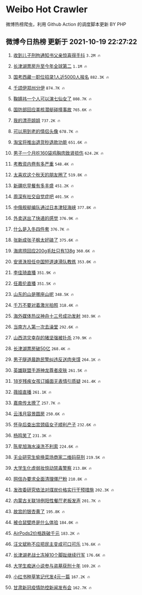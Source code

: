 # Weibo Hot Crawler 



微博热榜爬虫，利用 Github Action 的调度脚本更新 BY PHP 


## 微博今日热榜 更新于 2021-10-19 22:27:22 
1. [收到儿子刑拘通知书父亲惊喜得手抖](https://s.weibo.com/weibo?q=%23%E6%94%B6%E5%88%B0%E5%84%BF%E5%AD%90%E5%88%91%E6%8B%98%E9%80%9A%E7%9F%A5%E4%B9%A6%E7%88%B6%E4%BA%B2%E6%83%8A%E5%96%9C%E5%BE%97%E6%89%8B%E6%8A%96%23&Refer=top) `3.2M 🔥` 

1. [长津湖票房升至今年全球第二](https://s.weibo.com/weibo?q=%23%E9%95%BF%E6%B4%A5%E6%B9%96%E7%A5%A8%E6%88%BF%E5%8D%87%E8%87%B3%E4%BB%8A%E5%B9%B4%E5%85%A8%E7%90%83%E7%AC%AC%E4%BA%8C%23&Refer=top) `1.1M 🔥` 

1. [国考西藏一职位招录1人近5000人报名](https://s.weibo.com/weibo?q=%23%E5%9B%BD%E8%80%83%E8%A5%BF%E8%97%8F%E4%B8%80%E8%81%8C%E4%BD%8D%E6%8B%9B%E5%BD%951%E4%BA%BA%E8%BF%915000%E4%BA%BA%E6%8A%A5%E5%90%8D%23&Refer=top) `882.3K 🔥` 

1. [千颂伊郑州分伊](https://s.weibo.com/weibo?q=%23%E5%8D%83%E9%A2%82%E4%BC%8A%E9%83%91%E5%B7%9E%E5%88%86%E4%BC%8A%23&Refer=top) `874.7K 🔥` 

1. [鞠婧祎一个人可以演七仙女了](https://s.weibo.com/weibo?q=%23%E9%9E%A0%E5%A9%A7%E7%A5%8E%E4%B8%80%E4%B8%AA%E4%BA%BA%E5%8F%AF%E4%BB%A5%E6%BC%94%E4%B8%83%E4%BB%99%E5%A5%B3%E4%BA%86%23&Refer=top) `808.7K 🔥` 

1. [国防部回应美核潜艇碰撞事故](https://s.weibo.com/weibo?q=%23%E5%9B%BD%E9%98%B2%E9%83%A8%E5%9B%9E%E5%BA%94%E7%BE%8E%E6%A0%B8%E6%BD%9C%E8%89%87%E7%A2%B0%E6%92%9E%E4%BA%8B%E6%95%85%23&Refer=top) `765.6K 🔥` 

1. [我的漂亮姐姐](https://s.weibo.com/weibo?q=%E6%88%91%E7%9A%84%E6%BC%82%E4%BA%AE%E5%A7%90%E5%A7%90&Refer=top) `737.2K 🔥` 

1. [可以用到老的情侣头像](https://s.weibo.com/weibo?q=%23%E5%8F%AF%E4%BB%A5%E7%94%A8%E5%88%B0%E8%80%81%E7%9A%84%E6%83%85%E4%BE%A3%E5%A4%B4%E5%83%8F%23&Refer=top) `678.7K 🔥` 

1. [淘宝将推出退货秒退款功能](https://s.weibo.com/weibo?q=%23%E6%B7%98%E5%AE%9D%E5%B0%86%E6%8E%A8%E5%87%BA%E9%80%80%E8%B4%A7%E7%A7%92%E9%80%80%E6%AC%BE%E5%8A%9F%E8%83%BD%23&Refer=top) `651.6K 🔥` 

1. [男子一个月吃160袋鸡胸肉致肾损伤](https://s.weibo.com/weibo?q=%23%E7%94%B7%E5%AD%90%E4%B8%80%E4%B8%AA%E6%9C%88%E5%90%83160%E8%A2%8B%E9%B8%A1%E8%83%B8%E8%82%89%E8%87%B4%E8%82%BE%E6%8D%9F%E4%BC%A4%23&Refer=top) `624.2K 🔥` 

1. [考教资内卷有多严重](https://s.weibo.com/weibo?q=%23%E8%80%83%E6%95%99%E8%B5%84%E5%86%85%E5%8D%B7%E6%9C%89%E5%A4%9A%E4%B8%A5%E9%87%8D%23&Refer=top) `548.4K 🔥` 

1. [太喜欢这个秋天的朋友圈了](https://s.weibo.com/weibo?q=%23%E5%A4%AA%E5%96%9C%E6%AC%A2%E8%BF%99%E4%B8%AA%E7%A7%8B%E5%A4%A9%E7%9A%84%E6%9C%8B%E5%8F%8B%E5%9C%88%E4%BA%86%23&Refer=top) `519.8K 🔥` 

1. [新疆吃早餐有多丰盛](https://s.weibo.com/weibo?q=%23%E6%96%B0%E7%96%86%E5%90%83%E6%97%A9%E9%A4%90%E6%9C%89%E5%A4%9A%E4%B8%B0%E7%9B%9B%23&Refer=top) `451.2K 🔥` 

1. [周深有社交自觉症吧](https://s.weibo.com/weibo?q=%23%E5%91%A8%E6%B7%B1%E6%9C%89%E7%A4%BE%E4%BA%A4%E8%87%AA%E8%A7%89%E7%97%87%E5%90%A7%23&Refer=top) `401.5K 🔥` 

1. [中俄舰艇编队通过日本津轻海峡](https://s.weibo.com/weibo?q=%23%E4%B8%AD%E4%BF%84%E8%88%B0%E8%89%87%E7%BC%96%E9%98%9F%E9%80%9A%E8%BF%87%E6%97%A5%E6%9C%AC%E6%B4%A5%E8%BD%BB%E6%B5%B7%E5%B3%A1%23&Refer=top) `377.8K 🔥` 

1. [外卖送出了快递的感觉](https://s.weibo.com/weibo?q=%23%E5%A4%96%E5%8D%96%E9%80%81%E5%87%BA%E4%BA%86%E5%BF%AB%E9%80%92%E7%9A%84%E6%84%9F%E8%A7%89%23&Refer=top) `376.9K 🔥` 

1. [什么是入冬四件套](https://s.weibo.com/weibo?q=%23%E4%BB%80%E4%B9%88%E6%98%AF%E5%85%A5%E5%86%AC%E5%9B%9B%E4%BB%B6%E5%A5%97%23&Refer=top) `376.7K 🔥` 

1. [张新成张子枫太好磕了](https://s.weibo.com/weibo?q=%23%E5%BC%A0%E6%96%B0%E6%88%90%E5%BC%A0%E5%AD%90%E6%9E%AB%E5%A4%AA%E5%A5%BD%E7%A3%95%E4%BA%86%23&Refer=top) `375.6K 🔥` 

1. [海底捞回应200g毛肚只有138g](https://s.weibo.com/weibo?q=%23%E6%B5%B7%E5%BA%95%E6%8D%9E%E5%9B%9E%E5%BA%94200g%E6%AF%9B%E8%82%9A%E5%8F%AA%E6%9C%89138g%23&Refer=top) `360.6K 🔥` 

1. [安贤洙担任中国短道速滑队教练](https://s.weibo.com/weibo?q=%23%E5%AE%89%E8%B4%A4%E6%B4%99%E6%8B%85%E4%BB%BB%E4%B8%AD%E5%9B%BD%E7%9F%AD%E9%81%93%E9%80%9F%E6%BB%91%E9%98%9F%E6%95%99%E7%BB%83%23&Refer=top) `353.0K 🔥` 

1. [李佳琦直播](https://s.weibo.com/weibo?q=%23%E6%9D%8E%E4%BD%B3%E7%90%A6%E7%9B%B4%E6%92%AD%23&Refer=top) `351.9K 🔥` 

1. [任嘉伦直播](https://s.weibo.com/weibo?q=%E4%BB%BB%E5%98%89%E4%BC%A6%E7%9B%B4%E6%92%AD&Refer=top) `351.5K 🔥` 

1. [山东的山是哪座山呢](https://s.weibo.com/weibo?q=%23%E5%B1%B1%E4%B8%9C%E7%9A%84%E5%B1%B1%E6%98%AF%E5%93%AA%E5%BA%A7%E5%B1%B1%E5%91%A2%23&Refer=top) `348.5K 🔥` 

1. [千万不要对着激光拍照](https://s.weibo.com/weibo?q=%23%E5%8D%83%E4%B8%87%E4%B8%8D%E8%A6%81%E5%AF%B9%E7%9D%80%E6%BF%80%E5%85%89%E6%8B%8D%E7%85%A7%23&Refer=top) `318.4K 🔥` 

1. [海外媒体热议神舟十三号成功发射](https://s.weibo.com/weibo?q=%23%E6%B5%B7%E5%A4%96%E5%AA%92%E4%BD%93%E7%83%AD%E8%AE%AE%E7%A5%9E%E8%88%9F%E5%8D%81%E4%B8%89%E5%8F%B7%E6%88%90%E5%8A%9F%E5%8F%91%E5%B0%84%23&Refer=top) `303.9K 🔥` 

1. [当南方人第一次去澡堂](https://s.weibo.com/weibo?q=%23%E5%BD%93%E5%8D%97%E6%96%B9%E4%BA%BA%E7%AC%AC%E4%B8%80%E6%AC%A1%E5%8E%BB%E6%BE%A1%E5%A0%82%23&Refer=top) `292.6K 🔥` 

1. [山西洪灾幸存的猪坚强被扑杀](https://s.weibo.com/weibo?q=%23%E5%B1%B1%E8%A5%BF%E6%B4%AA%E7%81%BE%E5%B9%B8%E5%AD%98%E7%9A%84%E7%8C%AA%E5%9D%9A%E5%BC%BA%E8%A2%AB%E6%89%91%E6%9D%80%23&Refer=top) `270.9K 🔥` 

1. [长津湖票房破50亿](https://s.weibo.com/weibo?q=%23%E9%95%BF%E6%B4%A5%E6%B9%96%E7%A5%A8%E6%88%BF%E7%A0%B450%E4%BA%BF%23&Refer=top) `268.4K 🔥` 

1. [男子隧道晨跑民警纠违反送肉夹馍](https://s.weibo.com/weibo?q=%23%E7%94%B7%E5%AD%90%E9%9A%A7%E9%81%93%E6%99%A8%E8%B7%91%E6%B0%91%E8%AD%A6%E7%BA%A0%E8%BF%9D%E5%8F%8D%E9%80%81%E8%82%89%E5%A4%B9%E9%A6%8D%23&Refer=top) `264.1K 🔥` 

1. [英雄联盟手游神龙尊者皮肤](https://s.weibo.com/weibo?q=%23%E8%8B%B1%E9%9B%84%E8%81%94%E7%9B%9F%E6%89%8B%E6%B8%B8%E7%A5%9E%E9%BE%99%E5%B0%8A%E8%80%85%E7%9A%AE%E8%82%A4%23&Refer=top) `261.5K 🔥` 

1. [18岁残疾女孩订婚面无表情引质疑](https://s.weibo.com/weibo?q=%2318%E5%B2%81%E6%AE%8B%E7%96%BE%E5%A5%B3%E5%AD%A9%E8%AE%A2%E5%A9%9A%E9%9D%A2%E6%97%A0%E8%A1%A8%E6%83%85%E5%BC%95%E8%B4%A8%E7%96%91%23&Refer=top) `261.4K 🔥` 

1. [薇娅直播](https://s.weibo.com/weibo?q=%23%E8%96%87%E5%A8%85%E7%9B%B4%E6%92%AD%23&Refer=top) `261.1K 🔥` 

1. [嘉南传太撩了](https://s.weibo.com/weibo?q=%23%E5%98%89%E5%8D%97%E4%BC%A0%E5%A4%AA%E6%92%A9%E4%BA%86%23&Refer=top) `257.7K 🔥` 

1. [云浅月容景圆房](https://s.weibo.com/weibo?q=%23%E4%BA%91%E6%B5%85%E6%9C%88%E5%AE%B9%E6%99%AF%E5%9C%86%E6%88%BF%23&Refer=top) `250.6K 🔥` 

1. [怀孕后查出宫颈癌女子顺利产子](https://s.weibo.com/weibo?q=%23%E6%80%80%E5%AD%95%E5%90%8E%E6%9F%A5%E5%87%BA%E5%AE%AB%E9%A2%88%E7%99%8C%E5%A5%B3%E5%AD%90%E9%A1%BA%E5%88%A9%E4%BA%A7%E5%AD%90%23&Refer=top) `232.6K 🔥` 

1. [杨鸣笑了](https://s.weibo.com/weibo?q=%23%E6%9D%A8%E9%B8%A3%E7%AC%91%E4%BA%86%23&Refer=top) `231.3K 🔥` 

1. [陈星旭海水澡洗不利索](https://s.weibo.com/weibo?q=%23%E9%99%88%E6%98%9F%E6%97%AD%E6%B5%B7%E6%B0%B4%E6%BE%A1%E6%B4%97%E4%B8%8D%E5%88%A9%E7%B4%A2%23&Refer=top) `224.6K 🔥` 

1. [无业研究生偷换菜场商家二维码获刑](https://s.weibo.com/weibo?q=%23%E6%97%A0%E4%B8%9A%E7%A0%94%E7%A9%B6%E7%94%9F%E5%81%B7%E6%8D%A2%E8%8F%9C%E5%9C%BA%E5%95%86%E5%AE%B6%E4%BA%8C%E7%BB%B4%E7%A0%81%E8%8E%B7%E5%88%91%23&Refer=top) `219.5K 🔥` 

1. [大学生化虚弱妆惊动禁毒警察](https://s.weibo.com/weibo?q=%23%E5%A4%A7%E5%AD%A6%E7%94%9F%E5%8C%96%E8%99%9A%E5%BC%B1%E5%A6%86%E6%83%8A%E5%8A%A8%E7%A6%81%E6%AF%92%E8%AD%A6%E5%AF%9F%23&Refer=top) `213.8K 🔥` 

1. [网信办要求全面清理僵尸粉](https://s.weibo.com/weibo?q=%23%E7%BD%91%E4%BF%A1%E5%8A%9E%E8%A6%81%E6%B1%82%E5%85%A8%E9%9D%A2%E6%B8%85%E7%90%86%E5%83%B5%E5%B0%B8%E7%B2%89%23&Refer=top) `210.8K 🔥` 

1. [发改委研究依法对煤炭价格实行干预措施](https://s.weibo.com/weibo?q=%23%E5%8F%91%E6%94%B9%E5%A7%94%E7%A0%94%E7%A9%B6%E4%BE%9D%E6%B3%95%E5%AF%B9%E7%85%A4%E7%82%AD%E4%BB%B7%E6%A0%BC%E5%AE%9E%E8%A1%8C%E5%B9%B2%E9%A2%84%E6%8E%AA%E6%96%BD%23&Refer=top) `202.3K 🔥` 

1. [内蒙古关联18例阳性餐厅老板发声](https://s.weibo.com/weibo?q=%23%E5%86%85%E8%92%99%E5%8F%A4%E5%85%B3%E8%81%9418%E4%BE%8B%E9%98%B3%E6%80%A7%E9%A4%90%E5%8E%85%E8%80%81%E6%9D%BF%E5%8F%91%E5%A3%B0%23&Refer=top) `201.7K 🔥` 

1. [故宫的银杏黄了](https://s.weibo.com/weibo?q=%23%E6%95%85%E5%AE%AB%E7%9A%84%E9%93%B6%E6%9D%8F%E9%BB%84%E4%BA%86%23&Refer=top) `195.8K 🔥` 

1. [被仓鼠壁咚是什么体验](https://s.weibo.com/weibo?q=%23%E8%A2%AB%E4%BB%93%E9%BC%A0%E5%A3%81%E5%92%9A%E6%98%AF%E4%BB%80%E4%B9%88%E4%BD%93%E9%AA%8C%23&Refer=top) `184.0K 🔥` 

1. [AirPods2价格跌破千元](https://s.weibo.com/weibo?q=%23AirPods2%E4%BB%B7%E6%A0%BC%E8%B7%8C%E7%A0%B4%E5%8D%83%E5%85%83%23&Refer=top) `183.2K 🔥` 

1. [汪文斌称不应把民主变成可口可乐](https://s.weibo.com/weibo?q=%23%E6%B1%AA%E6%96%87%E6%96%8C%E7%A7%B0%E4%B8%8D%E5%BA%94%E6%8A%8A%E6%B0%91%E4%B8%BB%E5%8F%98%E6%88%90%E5%8F%AF%E5%8F%A3%E5%8F%AF%E4%B9%90%23&Refer=top) `176.6K 🔥` 

1. [长津湖老战士冻掉10个脚趾继续行军](https://s.weibo.com/weibo?q=%23%E9%95%BF%E6%B4%A5%E6%B9%96%E8%80%81%E6%88%98%E5%A3%AB%E5%86%BB%E6%8E%8910%E4%B8%AA%E8%84%9A%E8%B6%BE%E7%BB%A7%E7%BB%AD%E8%A1%8C%E5%86%9B%23&Refer=top) `176.6K 🔥` 

1. [大学生痴迷小说参与盗墓获刑十年](https://s.weibo.com/weibo?q=%23%E5%A4%A7%E5%AD%A6%E7%94%9F%E7%97%B4%E8%BF%B7%E5%B0%8F%E8%AF%B4%E5%8F%82%E4%B8%8E%E7%9B%97%E5%A2%93%E8%8E%B7%E5%88%91%E5%8D%81%E5%B9%B4%23&Refer=top) `169.2K 🔥` 

1. [小红书种草笔记代发4元一篇](https://s.weibo.com/weibo?q=%23%E5%B0%8F%E7%BA%A2%E4%B9%A6%E7%A7%8D%E8%8D%89%E7%AC%94%E8%AE%B0%E4%BB%A3%E5%8F%914%E5%85%83%E4%B8%80%E7%AF%87%23&Refer=top) `167.2K 🔥` 

1. [甘肃新冠疫情防控新闻发布会](https://s.weibo.com/weibo?q=%23%E7%94%98%E8%82%83%E6%96%B0%E5%86%A0%E7%96%AB%E6%83%85%E9%98%B2%E6%8E%A7%E6%96%B0%E9%97%BB%E5%8F%91%E5%B8%83%E4%BC%9A%23&Refer=top) `162.7K 🔥` 

